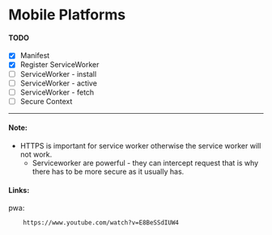 # Mobile Platforms

#### TODO
- [x] Manifest
- [x] Register ServiceWorker
- [ ] ServiceWorker - install
- [ ] ServiceWorker - active
- [ ] ServiceWorker - fetch
- [ ] Secure Context

---
#### Note:
*   HTTPS is important for service worker otherwise the service worker will not work.
    *   Serviceworker are powerful - they can intercept request that is why there has to be more secure as it usually has.
    
#### Links:
pwa:

        https://www.youtube.com/watch?v=E8BeSSdIUW4